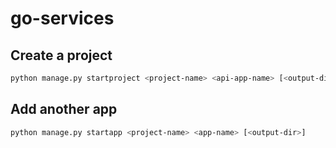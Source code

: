 # go-services

## Create a project

```bash
python manage.py startproject <project-name> <api-app-name> [<output-dir>]
```

## Add another app

```bash
python manage.py startapp <project-name> <app-name> [<output-dir>]
```
